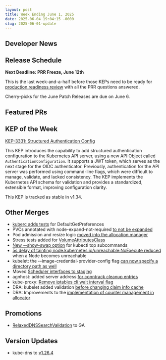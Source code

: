 ```yaml
---
layout: post
title: Week Ending June 1, 2025
date: 2025-06-04 19:04:15 -0000
slug: 2025-06-01-update
---
```


## Developer News


## Release Schedule

**Next Deadline: PRR Freeze, June 12th**

This is the last week-and-a-half before those KEPs need to be ready for [production readiness review](https://github.com/kubernetes/sig-release/blob/master/releases/release_phases.md#prr-freeze) with all the PRR questions answered.

Cherry-picks for the June Patch Releases are due on June 6.

## Featured PRs


## KEP of the Week

[KEP-3331: Structured Authentication Config](https://github.com/kubernetes/enhancements/tree/master/keps/sig-auth/3331-structured-authentication-configuration)

This KEP introduces the capability to add structured authentication configuration to the Kubernetes API server, using a new API Object called `AuthenticationConfiguration`. It supports a JWT token, which serves as the next stage for the OIDC authenticator. Previously, authentication for the API server was performed using command-line flags, which were difficult to manage, validate, and lacked consistency. The KEP implements the Kubernetes API schema for validation and provides a standardized, extensible format, improving configuration clarity.

This KEP is tracked as stable in v1.34.

## Other Merges

* [kuberc adds tests](https://github.com/kubernetes/kubernetes/pull/132055) for DefaultGetPreferences
* PVCs annotated with node-expand-not-required [to not be expanded](https://github.com/kubernetes/kubernetes/pull/131907)
* Pod admission and resize logic [moved into the allocation manager](https://github.com/kubernetes/kubernetes/pull/131801)
* Stress tests added for [VolumeAttributesClass](https://github.com/kubernetes/kubernetes/pull/129918)
* [New --show-swap option](https://github.com/kubernetes/kubernetes/pull/129458) for kubectl top subcommands
* [5s delay of tainting node.kubernetes.io/unreachable:NoExecute reduced](https://github.com/kubernetes/kubernetes/pull/120816) when a Node becomes unreachable
* kubelet: the --image-credential-provider-config flag [can now specify a directory path as well](https://github.com/kubernetes/kubernetes/pull/131658)
* Moved [Scheduler interfaces to staging](https://github.com/kubernetes/kubernetes/pull/131887)
* agnhost: added server address [for conntrack cleanup entries](https://github.com/kubernetes/kubernetes/pull/131924)
* kube-proxy:  [Remove iptables cli wait interval flag](https://github.com/kubernetes/kubernetes/pull/131961)
* DRA: kubelet added validation [before changing claim info cache](https://github.com/kubernetes/kubernetes/pull/131968)
* DRA: Improvements to the [implementation of counter management in allocator](https://github.com/kubernetes/kubernetes/pull/131659)

## Promotions

* [RelaxedDNSSearchValidation](https://github.com/kubernetes/kubernetes/pull/132036) to GA

## Version Updates

* kube-dns to [v1.26.4](https://github.com/kubernetes/kubernetes/pull/132012)
 
